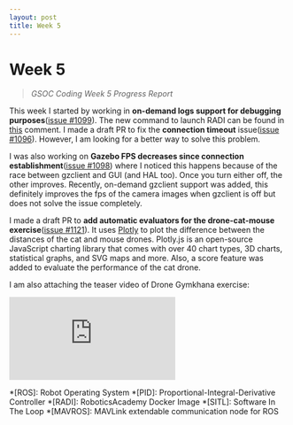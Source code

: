 ```yaml
---
layout: post
title: Week 5
---
```


# Week 5
> *GSOC Coding Week 5 Progress Report*


This week I started by working in **on-demand logs support for debugging purposes**([issue #1099](https://github.com/JdeRobot/RoboticsAcademy/issues/1099)). The new command to launch RADI can be found in [this](https://github.com/JdeRobot/RoboticsAcademy/pull/1100#issuecomment-874701845) comment. I made a draft PR to fix the **connection timeout** issue([issue #1096](https://github.com/JdeRobot/RoboticsAcademy/issues/1096)). However, I am looking for a better way to solve this problem.

I was also working on **Gazebo FPS decreases since connection establishment**([issue #1098](https://github.com/JdeRobot/RoboticsAcademy/issues/1098)) where I noticed this happens because of the race between gzclient and GUI (and HAL too). Once you turn either off, the other improves. Recently, on-demand gzclient support was added, this definitely improves the fps of the camera images when gzclient is off but does not solve the issue completely.

I made a draft PR to **add automatic evaluators for the drone-cat-mouse exercise**([issue #1121](https://github.com/JdeRobot/RoboticsAcademy/issues/1121)). It uses [Plotly](https://github.com/plotly/plotly.js/) to plot the difference between the distances of the cat and mouse drones. Plotly.js is an open-source JavaScript charting library that comes with over 40 chart types, 3D charts, statistical graphs, and SVG maps and more. Also, a score feature was added to evaluate the performance of the cat drone.

I am also attaching the teaser video of Drone Gymkhana exercise:

<div class="video_container">
<iframe src="https://youtube.com/embed/TGrQK1KaEyU?mute=1" title="YouTube video player" frameborder="0" allow="accelerometer; autoplay; clipboard-write; encrypted-media; gyroscope; picture-in-picture" allowfullscreen class="video"></iframe>
</div>


*[ROS]: Robot Operating System
*[PID]: Proportional-Integral-Derivative Controller
*[RADI]: RoboticsAcademy Docker Image
*[SITL]: Software In The Loop
*[MAVROS]: MAVLink extendable communication node for ROS